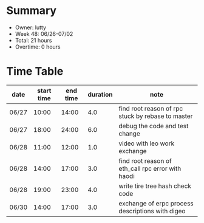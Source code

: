 # Summary

* Owner: lutty
* Week 48: 06/26-07/02
* Total: 21 hours
* Overtime: 0 hours

# Time Table

| date  | start time | end time | duration | note                                              |
|-------|------------|----------|----------|---------------------------------------------------|
| 06/27 | 10:00      | 14:00    | 4.0      | find root reason of rpc stuck by rebase to master |
| 06/27 | 18:00      | 24:00    | 6.0      | debug the code and test change                    |
| 06/28 | 11:00      | 12:00    | 1.0      | video with leo work exchange                      |
| 06/28 | 14:00      | 17:00    | 3.0      | find root reason of eth_call rpc error with haodi |
| 06/28 | 19:00      | 23:00    | 4.0      | write tire tree hash check code                   |
| 06/30 | 14:00      | 17:00    | 3.0      | exchange of erpc process descriptions with digeo  |